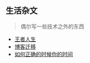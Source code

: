 
## 生活杂文
> 偶尔写一些技术之外的东西

- [王者人生](./王者人生.html)
- [博客迁移](./博客迁移.html)
- [如何正确的时候你的时间](./如何正确的时候你的时间.html)
